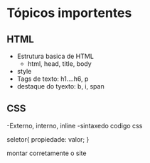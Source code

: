 # Tópicos importentes

## HTML
 - Estrutura basica de HTML
    - html, head, title, body
  - style
  - Tags de texto: h1....h6, p
  - destaque do tyexto: b, i, span

## CSS
 -Externo, interno, inline
 -sintaxedo codigo css

 seletor{
    propiedade: valor;
} 


 <!DOCTYPE html>
montar corretamente o site